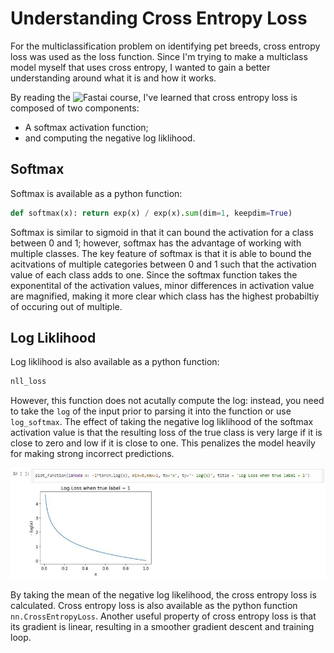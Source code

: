 # Understanding Cross Entropy Loss

For the multiclassification problem on identifying pet breeds, cross entropy loss was used as the loss function. Since I'm trying to make a multiclass model myself that uses cross entropy, I wanted to gain a better understanding around what it is and how it works.

By reading the ![Fastai course](https://github.com/lovellbrian/fastbook/blob/master/05_pet_breeds.ipynb), I've learned that cross entropy loss is composed of two components:
- A softmax activation function;
- and computing the negative log liklihood.

## Softmax
Softmax is available as a python function:
```python
def softmax(x): return exp(x) / exp(x).sum(dim=1, keepdim=True)
```
Softmax is similar to sigmoid in that it can bound the activation for a class between 0 and 1; however, softmax has the advantage of working with multiple classes. The key feature of softmax is that it is able to bound the acitvations of multiple categories between 0 and 1 such that the activation value of each class adds to one. Since the softmax function takes the exponentital of the activation values, minor differences in activation value are magnified, making it more clear which class has the highest probabiltiy of occuring out of multiple.

## Log Liklihood
Log liklihood is also available as a python function:
```python
nll_loss
```
However, this function does not acutally compute the log: instead, you need to take the ```log``` of the input prior to parsing it into the function or use ```log_softmax```. The effect of taking the negative log liklihood of the softmax activation value is that the resulting loss of the true class is very large if it is close to zero and low if it is close to one. This penalizes the model heavily for making strong incorrect predictions.

![](/Capture9.JPG)

By taking the mean of the negative log likelihood, the cross entropy loss is calculated. Cross entropy loss is also available as the python function ```nn.CrossEntropyLoss```. Another useful property of cross entropy loss is that its gradient is linear, resulting in a smoother gradient descent and training loop.
